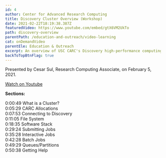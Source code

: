 ```yaml
---
id: 4
author: Center for Advanced Research Computing
title: Discovery Cluster Overview (Workshop)
date: 2021-02-22T18:19:38.387Z
featuredVideo: https://www.youtube.com/embed/gtX6VM2UkTo
path: discovery-overview
parentPath: /education-and-outreach/video-learning
cat: onDemandVideo
parentEle: Education & Outreach
excerpt: An overview of USC CARC's Discovery high-performance computing cluster. Recording of Introduction to CARC Systems workshop (February 5, 2021).
backToTopBtnFlag: true
---
```


Presented by Cesar Sul, Research Computing Associate, on February 5, 2021.

[Watch on Youtube](https://www.youtube.com/watch?v=gtX6VM2UkTo)

**Sections:**

0:00:49​ What is a Cluster?  
0:05:29​ CARC Allocations  
0:07:53​ Connecting to Discovery  
0:11:05​ File System  
0:18:35​ Software Stack   
0:29:24​ Submitting Jobs  
0:35:28​ Interactive Jobs  
0:42:28​ Batch Jobs  
0:49:29​ Queues/Partitions  
0:50:38​ Getting Help  
